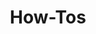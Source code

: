 ---
title: How-Tos
weight: 25
# If the index.md file is empty, the link to the section will be hidden from the sidebar
is_empty: true
---